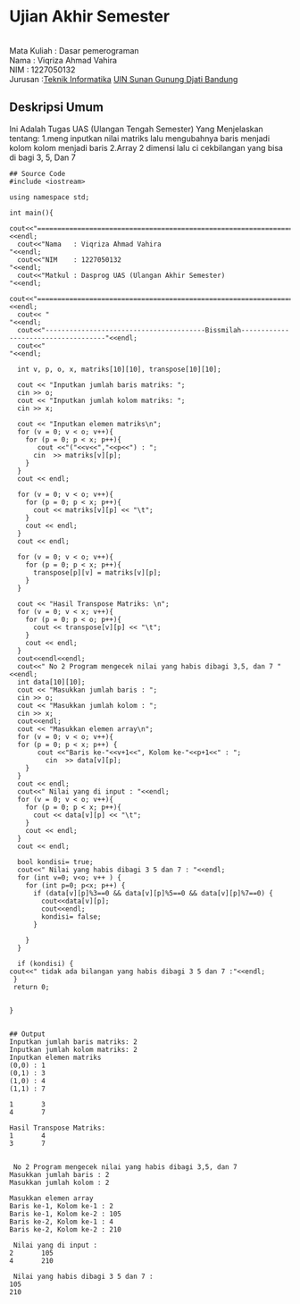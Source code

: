   # Ujian Akhir Semester 
  <br> Mata Kuliah 	: Dasar pemerograman
  <br> Nama		      : Viqriza Ahmad Vahira
  <br> NIM		      :	1227050132
  <br>Jurusan		:[Teknik Informatika](http://if.uinsgd.ac.id/) [UIN Sunan Gunung Djati Bandung](https://uinsgd.ac.id/) 

  ## Deskripsi Umum
  Ini Adalah Tugas UAS (Ulangan Tengah Semester) Yang Menjelaskan tentang:
  1.meng inputkan nilai matriks lalu mengubahnya baris menjadi kolom kolom menjadi baris
  2.Array 2 dimensi lalu ci cekbilangan yang bisa di bagi 3, 5, Dan 7

    ## Source Code
    #include <iostream>

    using namespace std;

    int main(){
      cout<<"====================================================================================="<<endl;
      cout<<"Nama   : Viqriza Ahmad Vahira                                                        "<<endl;
      cout<<"NIM    : 1227050132                                                                  "<<endl;
      cout<<"Matkul : Dasprog UAS (Ulangan Akhir Semester)                                        "<<endl;
      cout<<"====================================================================================="<<endl;
      cout<< "                                                                                    "<<endl;
      cout<<"----------------------------------------Bissmilah------------------------------------"<<endl;
      cout<<"                                                                                     "<<endl;

      int v, p, o, x, matriks[10][10], transpose[10][10];

      cout << "Inputkan jumlah baris matriks: ";
      cin >> o;
      cout << "Inputkan jumlah kolom matriks: ";
      cin >> x;

      cout << "Inputkan elemen matriks\n";
      for (v = 0; v < o; v++){
        for (p = 0; p < x; p++){
           cout <<"("<<v<<","<<p<<") : ";
          cin  >> matriks[v][p];
        }
      }
      cout << endl;

      for (v = 0; v < o; v++){
        for (p = 0; p < x; p++){
          cout << matriks[v][p] << "\t";
        }
        cout << endl;
      }
      cout << endl;

      for (v = 0; v < o; v++){
        for (p = 0; p < x; p++){
          transpose[p][v] = matriks[v][p];
        }
      }

      cout << "Hasil Transpose Matriks: \n";
      for (v = 0; v < x; v++){
        for (p = 0; p < o; p++){
          cout << transpose[v][p] << "\t";
        }
        cout << endl;
      }
      cout<<endl<<endl;
      cout<<" No 2 Program mengecek nilai yang habis dibagi 3,5, dan 7 "<<endl;
      int data[10][10];
      cout << "Masukkan jumlah baris : ";
      cin >> o;
      cout << "Masukkan jumlah kolom : ";
      cin >> x;
      cout<<endl;
      cout << "Masukkan elemen array\n";
      for (v = 0; v < o; v++){
      for (p = 0; p < x; p++) {
           cout <<"Baris ke-"<<v+1<<", Kolom ke-"<<p+1<<" : ";
             cin  >> data[v][p];
        }
      }
      cout << endl;
      cout<<" Nilai yang di input : "<<endl;
      for (v = 0; v < o; v++){
        for (p = 0; p < x; p++){
          cout << data[v][p] << "\t";
        }
        cout << endl;
      }
      cout << endl;

      bool kondisi= true;
      cout<<" Nilai yang habis dibagi 3 5 dan 7 : "<<endl;
      for (int v=0; v<o; v++ ) {
        for (int p=0; p<x; p++) {
          if (data[v][p]%3==0 && data[v][p]%5==0 && data[v][p]%7==0) {
            cout<<data[v][p];
            cout<<endl;
            kondisi= false;
          }

        }
      }

      if (kondisi) {
    cout<<" tidak ada bilangan yang habis dibagi 3 5 dan 7 :"<<endl;
     }
     return 0;


    }


    ## Output
    Inputkan jumlah baris matriks: 2
    Inputkan jumlah kolom matriks: 2
    Inputkan elemen matriks
    (0,0) : 1
    (0,1) : 3
    (1,0) : 4
    (1,1) : 7

    1       3
    4       7

    Hasil Transpose Matriks:
    1       4
    3       7
    
    
     No 2 Program mengecek nilai yang habis dibagi 3,5, dan 7
    Masukkan jumlah baris : 2
    Masukkan jumlah kolom : 2

    Masukkan elemen array
    Baris ke-1, Kolom ke-1 : 2
    Baris ke-1, Kolom ke-2 : 105
    Baris ke-2, Kolom ke-1 : 4
    Baris ke-2, Kolom ke-2 : 210

     Nilai yang di input :
    2       105
    4       210

     Nilai yang habis dibagi 3 5 dan 7 :
    105
    210
